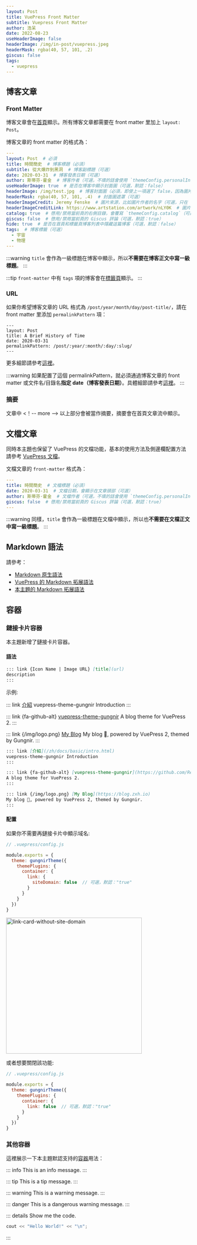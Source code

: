 ```yaml
---
layout: Post
title: VuePress Front Matter
subtitle: Vuepress Front Matter
author: 浩呆
date: 2022-08-23
useHeaderImage: false
headerImage: /img/in-post/vuepress.jpeg
headerMask: rgba(40, 57, 101, .2)
giscus: false
tags: 
  - vuepress
---
```


## 博客文章

### Front Matter

博客文章會在[首頁](/)顯示。所有博客文章都需要在 front matter 里加上 `layout: Post`。

博客文章的 front matter 的格式為：

```yaml
---
layout: Post  # 必須
title: 時間簡史  # 博客標題（必須）
subtitle: 從大爆炸到黑洞  # 博客副標題（可選）
date: 2020-03-31  # 博客發表日期（可選）
author: 斯蒂芬·霍金  # 博客作者（可選，不填的話會使用 `themeConfig.personalInfo.name`）
useHeaderImage: true  # 是否在博客中顯示封面圖（可選，默認：false）
headerImage: /img/test.jpg  # 博客封面圖（必須，即使上一項選了 false，因為圖片也需要在首頁顯示）
headerMask: rgba(40, 57, 101, .4)  # 封面圖遮罩（可選）
headerImageCredit: Jeremy Fenske  # 圖片來源，比如圖片作者的名字（可選，只在 "useHeaderImage: true" 時有效）
headerImageCreditLink: https://www.artstation.com/artwork/nLY0K  # 圖片來源的鏈接（可選，只在 "useHeaderImage: true" 時有效）
catalog: true  # 啓用/禁用當前頁的右側目錄，會覆寫 `themeConfig.catalog`（可選，默認：true）
giscus: false  # 啓用/禁用當前頁的 Giscus 評論（可選，默認：true）
hide: true  # 是否在首頁和標籤頁博客列表中隱藏這篇博客（可選，默認：false）
tags:  # 博客標籤（可選）
  - 宇宙
  - 物理
---
```

:::warning
`title` 會作為一級標題在博客中顯示，所以**不需要在博客正文中寫一級標題**。
:::

:::tip
`front-matter` 中有 `tags` 項的博客會在[標籤頁](/tags/)顯示。
:::

### URL

如果你希望博客文章的 URL 格式為 `/post/year/month/day/post-title/`，請在 front matter 里添加 `permalinkPattern` 項：

```yaml{5}
---
layout: Post
title: A Brief History of Time
date: 2020-03-31
permalinkPattern: /post/:year/:month/:day/:slug/
---
```

更多細節請參考[這裡](https://v2.vuepress.vuejs.org/zh/reference/frontmatter.html#permalinkpattern)。

:::warning
如果配置了這個 permalinkPattern，就必須通過博客文章的 front matter 或文件名/目錄名**指定 date（博客發表日期）**。具體細節請參考[這裡](https://v2.vuepress.vuejs.org/zh/reference/frontmatter.html#permalinkpattern)。
:::

### 摘要

文章中 <！-- more --> 以上部分會被當作摘要，摘要會在首頁文章流中顯示。


## 文檔文章

同時本主題也保留了 VuePress 的文檔功能，基本的使用方法及側邊欄配置方法請參考 [VuePress 文檔](https://v2.vuepress.vuejs.org/zh/guide/)。

文檔文章的 `front-matter` 格式為：

```yaml
---
title: 時間簡史  # 文檔標題（必須）
date: 2020-03-31  # 文檔日期，會顯示在文章頭部（可選）
author: 斯蒂芬·霍金  # 文檔作者（可選，不填的話會使用 `themeConfig.personalInfo.name`）
giscus: false  # 啓用/禁用當前頁的 Giscus 評論（可選，默認：true）
---
```

:::warning
同樣，`title` 會作為一級標題在文檔中顯示，所以也**不需要在文檔正文中寫一級標題**。
:::


## Markdown 語法

請參考：

- [Markdown 原生語法](https://www.markdownguide.org/basic-syntax/)
- [VuePress 的 Markdown 拓展語法](https://v1.vuepress.vuejs.org/zh/guide/markdown.html)
- [本主題的 Markdown 拓展語法](/zh/docs/advanced/markdown/)


## 容器

### 鏈接卡片容器

本主題新增了鏈接卡片容器。


#### 語法

```md
::: link {Icon Name | Image URL} [title](url)
description
:::
```

示例:

::: link [介紹](/zh/docs/basic/intro.html)
vuepress-theme-gungnir Introduction
:::

::: link {fa-github-alt} [vuepress-theme-gungnir](https://github.com/Renovamen/vuepress-theme-gungnir)
A blog theme for VuePress 2.
:::

::: link {/img/logo.png} [My Blog](https://blog.zxh.io)
My blog 🧐, powered by VuePress 2, themed by Gungnir.
:::

```md
::: link [介紹](/zh/docs/basic/intro.html)
vuepress-theme-gungnir Introduction
:::

::: link {fa-github-alt} [vuepress-theme-gungnir](https://github.com/Renovamen/vuepress-theme-gungnir)
A blog theme for VuePress 2.
:::

::: link {/img/logo.png} [My Blog](https://blog.zxh.io)
My blog 🧐, powered by VuePress 2, themed by Gungnir.
:::
```

#### 配置

如果你不需要再鏈接卡片中顯示域名:

```js
// .vuepress/config.js

module.exports = {
  theme: gungnirTheme({
    themePlugins: {
      container: {
        link: {
          siteDomain: false  // 可選，默認："true"
        }
      }
    }
  })
}
```

<img src="/img/docs/link-card-without-site-domain.png" width="370px" style="margin-left: 0" alt="link-card-without-site-domain" />

或者想要關閉該功能:

```js
// .vuepress/config.js

module.exports = {
  theme: gungnirTheme({
    themePlugins: {
      container: {
        link: false  // 可選，默認："true"
      }
    }
  })
}
```


### 其他容器

這裡展示一下本主題默認支持的[容器](https://v2.vuepress.vuejs.org/zh/reference/plugin/container.html)用法：

::: info
This is an info message.
:::

::: tip
This is a tip message.
:::

::: warning
This is a warning message.
:::

::: danger
This is a dangerous warning message.
:::

::: details Show me the code.
```cpp
cout << "Hello World!" << "\n";
```
:::
